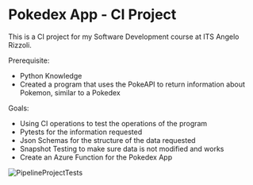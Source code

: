 # Pokedex App -  CI Project

This is a CI project for my Software Development course at ITS Angelo Rizzoli.

Prerequisite:
- Python Knowledge
- Created a program that uses the PokeAPI to return information about Pokemon, similar to a Pokedex

Goals:
- Using CI operations to test the operations of the program
- Pytests for the information requested
- Json Schemas for the structure of the data requested
- Snapshot Testing to make sure data is not modified and works
- Create an Azure Function for the Pokedex App

![PipelineProjectTests](https://github.com/Pier1501/2023-25.BD.UFS14/actions/workflows/pipeline-test.yml/badge.svg)
